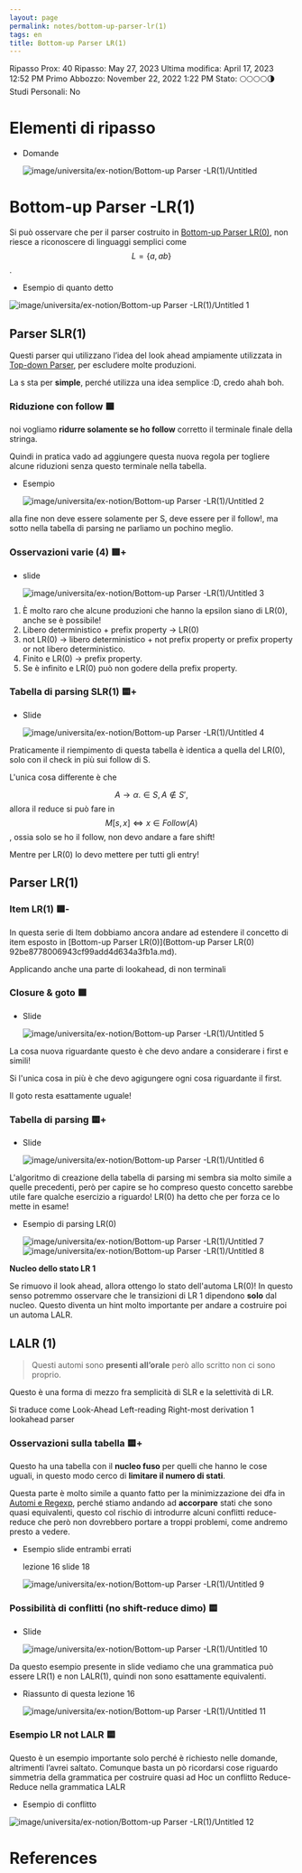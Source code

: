 ```yaml
---
layout: page
permalink: notes/bottom-up-parser-lr(1)
tags: en
title: Bottom-up Parser LR(1)
---
```


Ripasso Prox: 40
Ripasso: May 27, 2023
Ultima modifica: April 17, 2023 12:52 PM
Primo Abbozzo: November 22, 2022 1:22 PM
Stato: 🌕🌕🌕🌕🌗
Studi Personali: No

# Elementi di ripasso

- Domande

    <img src="/images/notes/image/universita/ex-notion/Bottom-up Parser -LR(1)/Untitled.png" alt="image/universita/ex-notion/Bottom-up Parser -LR(1)/Untitled">

# Bottom-up Parser -LR(1)

Si può osservare che per il parser costruito in [Bottom-up Parser LR(0)](/notes/bottom-up-parser-lr(0)), non riesce a riconoscere di linguaggi semplici come $$L = \{a, ab\}$$.
- Esempio di quanto detto
<img src="/images/notes/image/universita/ex-notion/Bottom-up Parser -LR(1)/Untitled 1.png" alt="image/universita/ex-notion/Bottom-up Parser -LR(1)/Untitled 1">


## Parser SLR(1)

Questi parser qui utilizzano l’idea del look ahead ampiamente utilizzata in [Top-down Parser](/notes/top-down-parser), per escludere molte produzioni.

La s sta per **simple**, perché utilizza una idea semplice :D, credo ahah boh.

### Riduzione con follow 🟩

noi vogliamo **ridurre solamente se ho follow** corretto il terminale finale della stringa.

Quindi in pratica vado ad aggiungere questa nuova regola per togliere alcune riduzioni senza questo terminale nella tabella.

- Esempio

    <img src="/images/notes/image/universita/ex-notion/Bottom-up Parser -LR(1)/Untitled 2.png" alt="image/universita/ex-notion/Bottom-up Parser -LR(1)/Untitled 2">


alla fine non deve essere solamente per S, deve essere per il follow!, ma sotto nella tabella di parsing ne parliamo un pochino meglio.

### Osservazioni varie (4) 🟥+

- slide

    <img src="/images/notes/image/universita/ex-notion/Bottom-up Parser -LR(1)/Untitled 3.png" alt="image/universita/ex-notion/Bottom-up Parser -LR(1)/Untitled 3">

1. È molto raro che alcune produzioni che hanno la epsilon siano di LR(0), anche se è possibile!
2. Libero deterministico + prefix property → LR(0)
3. not LR(0) → libero deterministico + not prefix property or prefix property or not libero deterministico.
4. Finito e LR(0) → prefix property.
5. Se è infinito e LR(0) può non godere della prefix property.

### Tabella di parsing SLR(1) 🟨+

- Slide

    <img src="/images/notes/image/universita/ex-notion/Bottom-up Parser -LR(1)/Untitled 4.png" alt="image/universita/ex-notion/Bottom-up Parser -LR(1)/Untitled 4">


Praticamente il riempimento di questa tabella è identica a quella del LR(0), solo con il check in più sui follow di S.

L'unica cosa differente è che

$$A  \to \alpha. \in S, A \not\in S',$$  allora il reduce si può fare in $$M[s, x] \iff x \in Follow(A)$$, ossia solo se ho il follow, non devo andare a fare shift!

Mentre per LR(0) lo devo mettere per tutti gli entry!

## Parser LR(1)

### Item LR(1) 🟩-

In questa serie di Item dobbiamo ancora andare ad estendere il concetto di item esposto in [Bottom-up Parser LR(0)](Bottom-up Parser LR(0) 92be8778006943cf99add4d634a3fb1a.md).

Applicando anche una parte di lookahead, di non terminali

### Closure & goto 🟩

- Slide

    <img src="/images/notes/image/universita/ex-notion/Bottom-up Parser -LR(1)/Untitled 5.png" alt="image/universita/ex-notion/Bottom-up Parser -LR(1)/Untitled 5">


La cosa nuova riguardante questo è che devo andare a considerare i first e simili!

Si l'unica cosa in più è che devo agigungere ogni cosa riguardante il first.

Il goto resta esattamente uguale!

### Tabella di parsing 🟨+

- Slide

    <img src="/images/notes/image/universita/ex-notion/Bottom-up Parser -LR(1)/Untitled 6.png" alt="image/universita/ex-notion/Bottom-up Parser -LR(1)/Untitled 6">


L'algoritmo di creazione della tabella di parsing mi sembra sia molto simile a quelle precedenti, però per capire se ho compreso questo concetto sarebbe utile fare qualche esercizio a riguardo! LR(0) ha detto che per forza ce lo mette in esame!

- Esempio di parsing LR(0)

    <img src="/images/notes/image/universita/ex-notion/Bottom-up Parser -LR(1)/Untitled 7.png" alt="image/universita/ex-notion/Bottom-up Parser -LR(1)/Untitled 7">

    <img src="/images/notes/image/universita/ex-notion/Bottom-up Parser -LR(1)/Untitled 8.png" alt="image/universita/ex-notion/Bottom-up Parser -LR(1)/Untitled 8">


**Nucleo dello stato LR 1**

Se rimuovo il look ahead, allora ottengo lo stato dell'automa LR(0)! In questo senso potremmo osservare che le transizioni di LR 1 dipendono **solo** dal nucleo. Questo diventa un hint molto importante per andare a costruire poi un automa LALR.

## LALR (1)

> Questi automi sono **presenti all’orale** però allo scritto non ci sono proprio.
>

Questo è una forma di mezzo fra semplicità di SLR e la selettività di LR.

Si traduce come Look-Ahead Left-reading Right-most derivation 1 lookahead parser

### Osservazioni sulla tabella 🟨+

Questo ha una tabella con il **nucleo fuso** per quelli che hanno le cose uguali, in questo modo cerco di **limitare il numero di stati**.

Questa parte è molto simile a quanto fatto per la minimizzazione dei dfa in [Automi e Regexp](/notes/automi-e-regexp), perché stiamo andando ad **accorpare** stati che sono quasi equivalenti, questo col rischio di introdurre alcuni conflitti reduce-reduce che però non dovrebbero portare a troppi problemi, come andremo presto a vedere.

- Esempio slide entrambi errati

    lezione 16 slide 18

    <img src="/images/notes/image/universita/ex-notion/Bottom-up Parser -LR(1)/Untitled 9.png" alt="image/universita/ex-notion/Bottom-up Parser -LR(1)/Untitled 9">


### Possibilità di conflitti (no shift-reduce dimo) 🟨

- Slide

    <img src="/images/notes/image/universita/ex-notion/Bottom-up Parser -LR(1)/Untitled 10.png" alt="image/universita/ex-notion/Bottom-up Parser -LR(1)/Untitled 10">


Da questo esempio presente in slide vediamo che una grammatica può essere LR(1) e non LALR(1), quindi non sono esattamente equivalenti.

- Riassunto di questa lezione 16

    <img src="/images/notes/image/universita/ex-notion/Bottom-up Parser -LR(1)/Untitled 11.png" alt="image/universita/ex-notion/Bottom-up Parser -LR(1)/Untitled 11">


### Esempio LR not LALR 🟨

Questo è un esempio importante solo perché è richiesto nelle domande, altrimenti l’avrei saltato. Comunque basta un pò ricordarsi cose riguardo simmetria della grammatica per costruire quasi ad Hoc un conflitto Reduce-Reduce nella grammatica LALR

- Esempio di conflitto
<img src="/images/notes/image/universita/ex-notion/Bottom-up Parser -LR(1)/Untitled 12.png" alt="image/universita/ex-notion/Bottom-up Parser -LR(1)/Untitled 12">




# References
